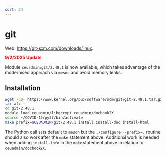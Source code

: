 ```yaml
---
sort: 24
---
```


# git

Web: <https://git-scm.com/downloads/linux>.

<font color="red"><b>9/2/2025 Update</b></font>

Module `ceuadmin/git/2.48.1` is now available, which takes advantage of the modernised approach via `meson` and avoid memory leaks.

## Installation

```bash
wget -qO- https://www.kernel.org/pub/software/scm/git/git-2.48.1.tar.gz | \
tar xfz -
cd git-2.48.1
module load ceuadmin/libgcrypt ceuadmin/docbook2X
source ~/COVID-19/py37/bin/activate
make prefix=$CEUADMIN/git/2.48.1 install install-doc install-html
```

The Python call sets default to `meson` but the `./configure --prefix=.` routine should also work after the `make` statement above.
Additional work is needed when adding `install-info` in the `make` statement above in relation to `ceuadmin/docbook2X`.
